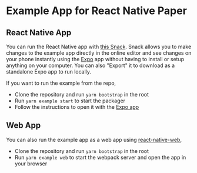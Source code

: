 # Example App for React Native Paper

## React Native App

You can run the React Native app with [this Snack](https://snack.expo.io/@trensik/github.com-callstack-react-native-paper:example). Snack allows you to make changes to the example app directly in the online editor and see changes on your phone instantly using the [Expo](https://expo.io/) app without having to install or setup anything on your computer. You can also "Export" it to download as a standalone Expo app to run locally.

If you want to run the example from the repo,

- Clone the repository and run `yarn bootstrap` in the root
- Run `yarn example start` to start the packager
- Follow the instructions to open it with the [Expo app](https://expo.io/)

## Web App

You can also run the example app as a web app using [react-native-web](https://github.com/necolas/react-native-web),

- Clone the repository and run `yarn bootstrap` in the root
- Run `yarn example web` to start the webpack server and open the app in your browser
